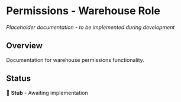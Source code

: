 # Permissions - Warehouse Role

*Placeholder documentation - to be implemented during development*

## Overview
Documentation for warehouse permissions functionality.

## Status
🔨 **Stub** - Awaiting implementation